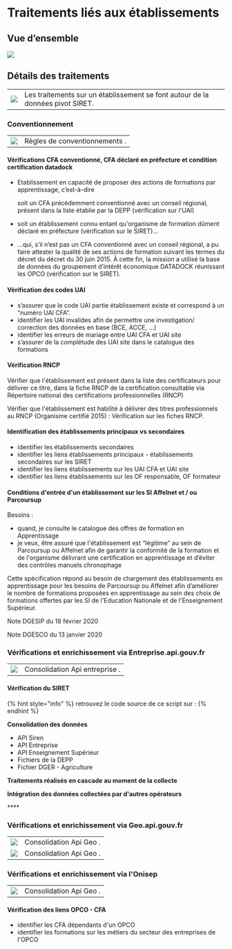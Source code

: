 # Traitements liés aux établissements

## Vue d’ensemble

![](../.gitbook/assets/mise-a-jour-etablissement%20%281%29.png)

## Détails des traitements 

|  |  |
| :--- | :--- |
| ![](../.gitbook/assets/traitementseta.png) | Les traitements sur un établissement se font autour de la données pivot SIRET. |

### Conventionnement

|  |  |
| :--- | :--- |
| ![](../.gitbook/assets/conventionnement.png) | Règles de conventionnements . |

#### Vérifications CFA conventionné, CFA déclaré en préfecture et condition certification datadock

* Etablissement en capacité de proposer des actions de formations par apprentissage, c’est-à-dire

  soit un CFA précédemment conventionné avec un conseil régional, présent dans la liste établie par la DEPP \(vérification sur l'UAI\)

* soit un établissement connu entant qu'organisme de formation dûment déclaré en préfecture \(vérification sur le SIRET\)...
* ...qui, s’il n’est pas un CFA conventionné avec un conseil régional, a pu faire attester la qualité de ses actions de formation suivant les termes du décret du décret du 30 juin 2015. À cette fin, la mission a utilisé la base de données du groupement d’intérêt économique DATADOCK réunissant les OPCO \(vérification sur le SIRET\).

#### Vérification des codes UAI

* s’assurer que le code UAI partie établissement existe et correspond à un “numéro UAI CFA”.
* identifier les UAI invalides afin de permettre une investigation/ correction des données en base \(BCE, ACCE, ...\)
* identifier les erreurs de mariage entre UAI CFA et UAI site
* s’assurer de la complétude des UAI site dans le catalogue des formations

#### Vérification RNCP

Vérifier que l'établissement est présent dans la liste des certificateurs pour délivrer ce titre, dans la fiche RNCP de la certification consultable via Répertoire national des certifications professionnelles \(RNCP\)

Vérifier que l'établissement est habilité à délivrer des titres professionnels au RNCP \(Organisme certifié 2015\) : Vérification sur les fiches RNCP.

#### Identification des établissements principaux vs secondaires

* identifier les établissements secondaires 
* identifier les liens établissements principaux - établissements secondaires sur les SIRET 
* identifier les liens établissements sur les UAI CFA et UAI site 
* identifier les liens établissements sur les OF responsable, OF formateur

#### Conditions d'entrée d'un établissement sur les SI Affelnet et / ou Parcoursup

Besoins :   
- quand, je consulte le catalogue des offres de formation en Apprentissage  
- je veux, être assuré que l'établissement est “légitime” au sein de Parcoursup ou Affelnet afin de garantir la conformité de la formation et de l'organisme délivrant une certification en apprentissage et d’éviter des contrôles manuels chronophage

Cette spécification répond au besoin de chargement des établissements en apprentissage pour les besoins de Parcoursup ou Affelnet afin d’améliorer le nombre de formations proposées en apprentissage au sein des choix de formations offertes par les SI de l'Education Nationale et de l'Enseignement Supérieur.

Note DGESIP du 18 février 2020

Note DGESCO du 13 janvier 2020

###  Vérifications et enrichissement via Entreprise.api.gouv.fr

|  |  |
| :--- | :--- |
| ![](../.gitbook/assets/apientreprise.png) | Consolidation Api entreprise . |

#### Vérification du SIRET

{% hint style="info" %}
retrouvez le code source de ce script sur : 
{% endhint %}

**Consolidation des données**

* API Siren 
* API Entreprise 
* API Enseignement Supérieur 
* Fichiers de la DEPP 
* Fichier DGER - Agriculture

**Traitements réalisés en cascade au moment de la collecte**

**Intégration des données collectées par d'autres opérateurs** 

\*\*\*\*

### Vérifications et enrichissement via Geo.api.gouv.fr

|  |  |
| :--- | :--- |
| ![](../.gitbook/assets/geoapi.png) | Consolidation Api Geo . |
| ![](../.gitbook/assets/apigeo2.png) | Consolidation Api Geo . |


### Vérifications et enrichissement via l'Onisep

|  |  |
| :--- | :--- |
| ![](../.gitbook/assets/onisep.png) | Consolidation Api Geo . |







#### Vérification des liens OPCO - CFA

* identifier les CFA dépendants d'un OPCO
* identifier les formations sur les métiers du secteur des entreprises de l'OPCO

